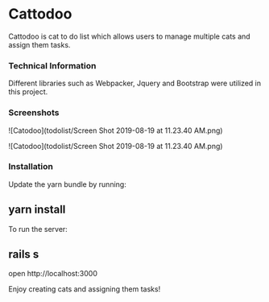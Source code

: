# Cattodoo 

Cattodoo is cat to do list which allows users to manage multiple cats and assign them tasks. 

### Technical Information

Different libraries such as Webpacker, Jquery and Bootstrap were utilized in this project. 

### Screenshots 

![Catodoo](todolist/Screen Shot 2019-08-19 at 11.23.40 AM.png)

![Catodoo](todolist/Screen Shot 2019-08-19 at 11.23.40 AM.png)


### Installation

Update the yarn bundle by running: 

## yarn install


To run the server: 

## rails s

open http://localhost:3000

Enjoy creating cats and assigning them tasks! 



